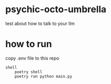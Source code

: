 # psychic-octo-umbrella
test about how to talk to your llm

# how to run

copy .env file to this repo
```
shell
    poetry shell
    poetry run python main.py
```

